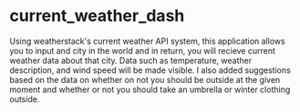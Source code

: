 # current_weather_dash
Using weatherstack's current weather API system, this application allows you to input and city in the world and in return, you will recieve current weather data about that city. Data such as temperature, weather description, and wind speed will be made visible. I also added suggestions based on the data on whether on not you should be outside at the given moment and whether or not you should take an umbrella or winter clothing outside.

